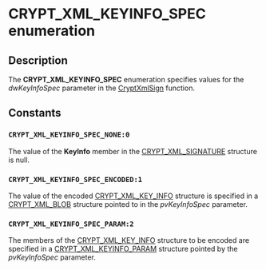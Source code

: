 # CRYPT_XML_KEYINFO_SPEC enumeration

## Description

The **CRYPT_XML_KEYINFO_SPEC** enumeration specifies values for the *dwKeyInfoSpec* parameter in the [CryptXmlSign](https://learn.microsoft.com/windows/desktop/api/cryptxml/nf-cryptxml-cryptxmlsign) function.

## Constants

### `CRYPT_XML_KEYINFO_SPEC_NONE:0`

The value of the **KeyInfo** member in the [CRYPT_XML_SIGNATURE](https://learn.microsoft.com/windows/desktop/api/cryptxml/ns-cryptxml-crypt_xml_signature) structure is null.

### `CRYPT_XML_KEYINFO_SPEC_ENCODED:1`

The value of the encoded [CRYPT_XML_KEY_INFO](https://learn.microsoft.com/windows/desktop/api/cryptxml/ns-cryptxml-crypt_xml_key_info) structure is specified in a [CRYPT_XML_BLOB](https://learn.microsoft.com/windows/desktop/api/cryptxml/ns-cryptxml-crypt_xml_blob) structure pointed to in the *pvKeyInfoSpec* parameter.

### `CRYPT_XML_KEYINFO_SPEC_PARAM:2`

The members of the [CRYPT_XML_KEY_INFO](https://learn.microsoft.com/windows/desktop/api/cryptxml/ns-cryptxml-crypt_xml_key_info) structure to be encoded are specified in a [CRYPT_XML_KEYINFO_PARAM](https://learn.microsoft.com/windows/desktop/api/cryptxml/ns-cryptxml-crypt_xml_keyinfo_param) structure pointed by the *pvKeyInfoSpec* parameter.